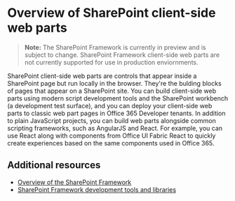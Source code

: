 # Overview of SharePoint client-side web parts

>**Note:** The SharePoint Framework is currently in preview and is subject to change. SharePoint Framework client-side web parts are not currently supported for use in production enviornments.

SharePoint client-side web parts are controls that appear inside a SharePoint page but run locally in the browser. They're the bulding blocks of pages that appear on a SharePoint site. You can build client-side web parts using modern script development tools and the SharePoint workbench (a development test surface), and you can deploy your client-side web parts to classic web part pages in Office 365 Developer tenants.  In addition to plain JavaScript projects, you can build web parts alongside common scripting frameworks, such as AngularJS and React. For example, you can use React along with components from Office UI Fabric React to quickly create experiences based on the same components used in Office 365.

## Additional resources

- [Overview of the SharePoint Framework](../sharepoint-framework-overview.md)
- [SharePoint Framework development tools and libraries](../tools-and-libraries.md)
